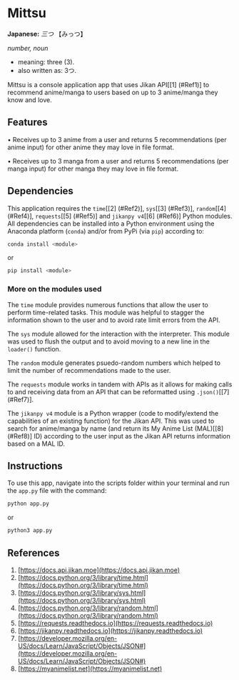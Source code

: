 # Mittsu

**Japanese:**
*三つ* 【みっつ】

*number, noun*
* meaning: three (3).
* also written as: 3つ.

Mittsu is a console application app that uses Jikan API[[1] (#Ref1)] to recommend anime/manga to users based on up to 3 anime/manga they know and love.


## Features

• Receives up to 3 anime from a user and returns 5 recommendations (per anime input) for other anime they may love in file format.

• Receives up to 3 manga from a user and returns 5 recommendations (per manga input) for other manga they may love in file format.


## Dependencies

This application requires the `time`[[2] (#Ref2)], `sys`[[3] (#Ref3)], `random`[[4] (#Ref4)], `requests`[[5] (#Ref5)] and `jikanpy v4`[[6] (#Ref6)] Python modules. All dependencies can be installed into a Python environment using the Anaconda platform (`conda`) and/or from PyPi (via `pip`) according to:

```python
conda install <module>
```

or

```python
pip install <module>
```

### More on the modules used

The `time` module provides numerous functions that allow the user to perform time-related tasks. This module was helpful to stagger the information shown to the user and to avoid rate limit errors from the API.

The `sys` module allowed for the interaction with the interpreter. This module was used to flush the output and to avoid moving to a new line in the `loader()` function.

The `random` module generates psuedo-random numbers which helped to limit the number of recommendations made to the user.

The `requests` module works in tandem with APIs as it allows for making calls to and receiving data from an API that can be reformatted using `.json()`[[7] (#Ref7)].

The `jikanpy v4` module is a Python wrapper (code to modify/extend the capabilities of an existing function) for the Jikan API. This was used to search for anime/manga by name (and return its My Anime List (MAL)[[8] (#Ref8)] ID) according to the user input as the Jikan API returns information based on a MAL ID.

## Instructions

To use this app, navigate into the scripts folder within your terminal and run the `app.py` file with the command:

```python
python app.py
```

or

```python
python3 app.py
```


## References

1. <a name="Ref1"></a>[https://docs.api.jikan.moe](https://docs.api.jikan.moe)
2. <a name="Ref2"></a>[https://docs.python.org/3/library/time.html](https://docs.python.org/3/library/time.html)
3. <a name="Ref3"></a>[https://docs.python.org/3/library/sys.html](https://docs.python.org/3/library/sys.html)
4. <a name="Ref4"></a>[https://docs.python.org/3/library/random.html](https://docs.python.org/3/library/random.html)
5. <a name="Ref5"></a>[https://requests.readthedocs.io](https://requests.readthedocs.io)
6. <a name="Ref6"></a>[https://jikanpy.readthedocs.io](https://jikanpy.readthedocs.io)
7. <a name="Ref7"></a>[https://developer.mozilla.org/en-US/docs/Learn/JavaScript/Objects/JSON#](https://developer.mozilla.org/en-US/docs/Learn/JavaScript/Objects/JSON#)
8. <a name="Ref8"></a>[https://myanimelist.net](https://myanimelist.net)

